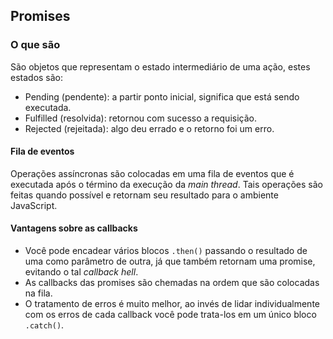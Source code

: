 ## Promises

### O que são
São objetos que representam o estado intermediário de uma ação, estes estados são:
- Pending (pendente): a partir ponto inicial, significa que está sendo executada.
- Fulfilled (resolvida): retornou com sucesso a requisição.
- Rejected (rejeitada): algo deu errado e o retorno foi um erro.

#### Fila de eventos
Operações assíncronas são colocadas em uma fila de eventos que é executada após o término da execução da *main thread*. Tais operações são feitas quando possível e retornam seu resultado para o ambiente JavaScript.

#### Vantagens sobre as callbacks
- Você pode encadear vários blocos `.then()` passando o resultado de uma como parâmetro de outra, já que também retornam uma promise, evitando o tal *callback hell*.
- As callbacks das promises são chemadas na ordem que são colocadas na fila.
- O tratamento de erros é muito melhor, ao invés de lidar individualmente com os erros de cada callback você pode trata-los em um único bloco `.catch()`.
